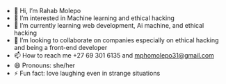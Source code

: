 - 👋 Hi, I’m Rahab Molepo
- 👀 I’m interested in Machine learning and ethical hacking
- 🌱 I’m currently learning web development, Ai machine, and ethical hacking
- 💞️ I’m looking to collaborate on companies especially on ethical hacking and being a front-end developer
- 📫 How to reach me +27 69 301 6135 and mphomolepo31@gmail.com
- 😄 Pronouns: she/her
- ⚡ Fun fact: love laughing even in strange situations

<!---
RahabMMM/RahabMMM is a ✨ special ✨ repository because its `README.md` (this file) appears on your GitHub profile.
You can click the Preview link to take a look at your changes.
--->
